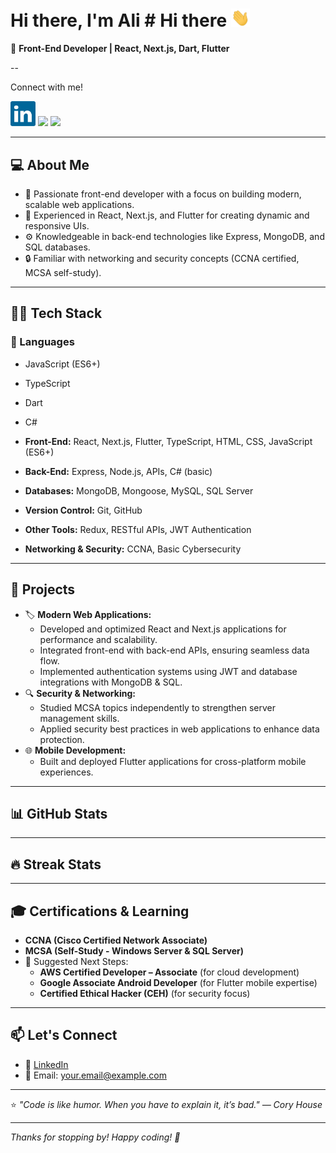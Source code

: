 # Hi there, I'm Ali # Hi there <img src="https://raw.githubusercontent.com/7x5x/7x5x/main/images/wave.gif" width="30px"/>

🚀 **Front-End Developer | React, Next.js, Dart, Flutter**

--

<p>Connect with me!</p>
<p  >
  <a href="https://www.linkedin.com/in/your-profile" style={background: '#0077B5'}><img src="https://raw.githubusercontent.com/7x5x/7x5x/main/images/linkedin.svg" width="40px" /></a>
  <a href="https://github.com/your-username"><img src="https://img.shields.io/badge/GitHub-181717?style=for-the-badge&logo=github&logoColor=white"/></a>
  <a href="mailto:your.email@example.com"><img src="https://img.shields.io/badge/Email-D14836?style=for-the-badge&logo=gmail&logoColor=white"/></a>
</p>

---

## 💻 About Me

- 🌟 Passionate front-end developer with a focus on building modern, scalable web applications.
- 🔗 Experienced in React, Next.js, and Flutter for creating dynamic and responsive UIs.
- ⚙️ Knowledgeable in back-end technologies like Express, MongoDB, and SQL databases.
- 🔒 Familiar with networking and security concepts (CCNA certified, MCSA self-study).

---

## 🧑‍💻 Tech Stack

### 📝 Languages

- JavaScript (ES6+)

- TypeScript

- Dart

- C#

- **Front-End:** React, Next.js, Flutter, TypeScript, HTML, CSS, JavaScript (ES6+)

- **Back-End:** Express, Node.js, APIs, C# (basic)

- **Databases:** MongoDB, Mongoose, MySQL, SQL Server

- **Version Control:** Git, GitHub

- **Other Tools:** Redux, RESTful APIs, JWT Authentication

- **Networking & Security:** CCNA, Basic Cybersecurity

---

## 🚀 Projects

- 🏷️ **Modern Web Applications:**
  - Developed and optimized React and Next.js applications for performance and scalability.
  - Integrated front-end with back-end APIs, ensuring seamless data flow.
  - Implemented authentication systems using JWT and database integrations with MongoDB & SQL.
- 🔍 **Security & Networking:**
  - Studied MCSA topics independently to strengthen server management skills.
  - Applied security best practices in web applications to enhance data protection.
- 🌐 **Mobile Development:**
  - Built and deployed Flutter applications for cross-platform mobile experiences.

---

## 📊 GitHub Stats

---

## 🔥 Streak Stats

---

## 🎓 Certifications & Learning

- **CCNA (Cisco Certified Network Associate)**
- **MCSA (Self-Study - Windows Server & SQL Server)**
- 📌 Suggested Next Steps:
  - **AWS Certified Developer – Associate** (for cloud development)
  - **Google Associate Android Developer** (for Flutter mobile expertise)
  - **Certified Ethical Hacker (CEH)** (for security focus)

---

## 📫 Let's Connect

- 💼 [LinkedIn](https://www.linkedin.com/in/your-profile)
- 📧 Email: [your.email@example.com](mailto:your.email@example.com)

---

⭐️ _"Code is like humor. When you have to explain it, it’s bad." — Cory House_

---

_Thanks for stopping by! Happy coding! 🚀_
